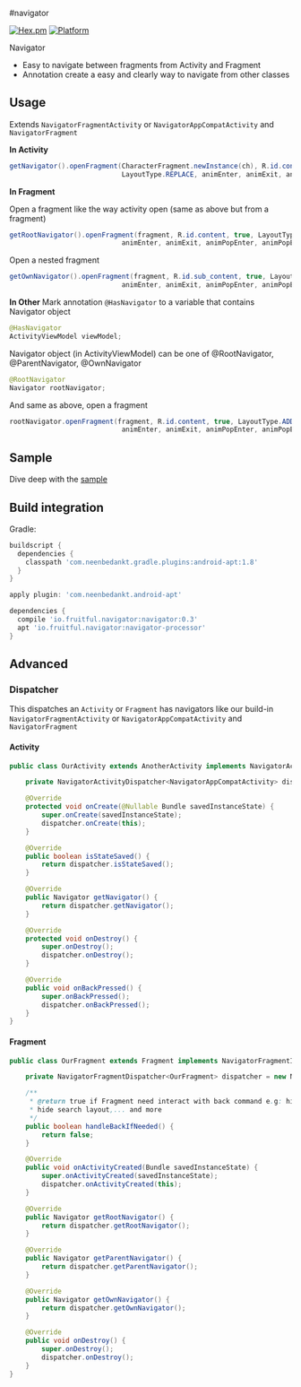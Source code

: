 #navigator

[![Hex.pm](https://img.shields.io/hexpm/l/plug.svg)](http://www.apache.org/licenses/LICENSE-2.0) [![Platform](https://img.shields.io/badge/platform-android-green.svg)](http://developer.android.com/index.html)

Navigator 

- Easy to navigate between fragments from Activity and Fragment
- Annotation create a easy and clearly way to navigate from other classes
 
## Usage

Extends `NavigatorFragmentActivity` or `NavigatorAppCompatActivity` and `NavigatorFragment`

**In Activity**

```java
getNavigator().openFragment(CharacterFragment.newInstance(ch), R.id.content, true,
                            LayoutType.REPLACE, animEnter, animExit, animPopEnter, animPopExit);
```

**In Fragment**

Open a fragment like the way activity open (same as above but from a fragment)
```java
getRootNavigator().openFragment(fragment, R.id.content, true, LayoutType.ADD,
                            animEnter, animExit, animPopEnter, animPopExit);
```

Open a nested fragment
```java
getOwnNavigator().openFragment(fragment, R.id.sub_content, true, LayoutType.ADD,
                            animEnter, animExit, animPopEnter, animPopExit);
```

**In Other**
Mark annotation `@HasNavigator` to a variable that contains Navigator object
```java
@HasNavigator
ActivityViewModel viewModel;
```
Navigator object (in ActivityViewModel) can be one of @RootNavigator, @ParentNavigator, @OwnNavigator
```java
@RootNavigator
Navigator rootNavigator;
```
And same as above, open a fragment
```java
rootNavigator.openFragment(fragment, R.id.content, true, LayoutType.ADD,
                            animEnter, animExit, animPopEnter, animPopExit);
```

## Sample

Dive deep with the [sample](sample)

## Build integration 

Gradle:

```gradle
buildscript {
  dependencies {
    classpath 'com.neenbedankt.gradle.plugins:android-apt:1.8'
  }
}

apply plugin: 'com.neenbedankt.android-apt'

dependencies {
  compile 'io.fruitful.navigator:navigator:0.3'
  apt 'io.fruitful.navigator:navigator-processor'
}
```


## Advanced

### Dispatcher

This dispatches an `Activity` or `Fragment` has navigators like our build-in `NavigatorFragmentActivity` or `NavigatorAppCompatActivity` and `NavigatorFragment`
#### Activity
```java
public class OurActivity extends AnotherActivity implements NavigatorActivityInterface {

    private NavigatorActivityDispatcher<NavigatorAppCompatActivity> dispatcher = new NavigatorActivityDispatcher<>();

    @Override
    protected void onCreate(@Nullable Bundle savedInstanceState) {
        super.onCreate(savedInstanceState);
        dispatcher.onCreate(this);
    }

    @Override
    public boolean isStateSaved() {
        return dispatcher.isStateSaved();
    }

    @Override
    public Navigator getNavigator() {
        return dispatcher.getNavigator();
    }

    @Override
    protected void onDestroy() {
        super.onDestroy();
        dispatcher.onDestroy();
    }

    @Override
    public void onBackPressed() {
        super.onBackPressed();
        dispatcher.onBackPressed();
    }
}
```

#### Fragment

```java
public class OurFragment extends Fragment implements NavigatorFragmentInterface {

    private NavigatorFragmentDispatcher<OurFragment> dispatcher = new NavigatorFragmentDispatcher<>();

    /**
     * @return true if Fragment need interact with back command e.g: hide the popup layout,
     * hide search layout,... and more
     */
    public boolean handleBackIfNeeded() {
        return false;
    }

    @Override
    public void onActivityCreated(Bundle savedInstanceState) {
        super.onActivityCreated(savedInstanceState);
        dispatcher.onActivityCreated(this);
    }

    @Override
    public Navigator getRootNavigator() {
        return dispatcher.getRootNavigator();
    }

    @Override
    public Navigator getParentNavigator() {
        return dispatcher.getParentNavigator();
    }

    @Override
    public Navigator getOwnNavigator() {
        return dispatcher.getOwnNavigator();
    }

    @Override
    public void onDestroy() {
        super.onDestroy();
        dispatcher.onDestroy();
    }
}
```